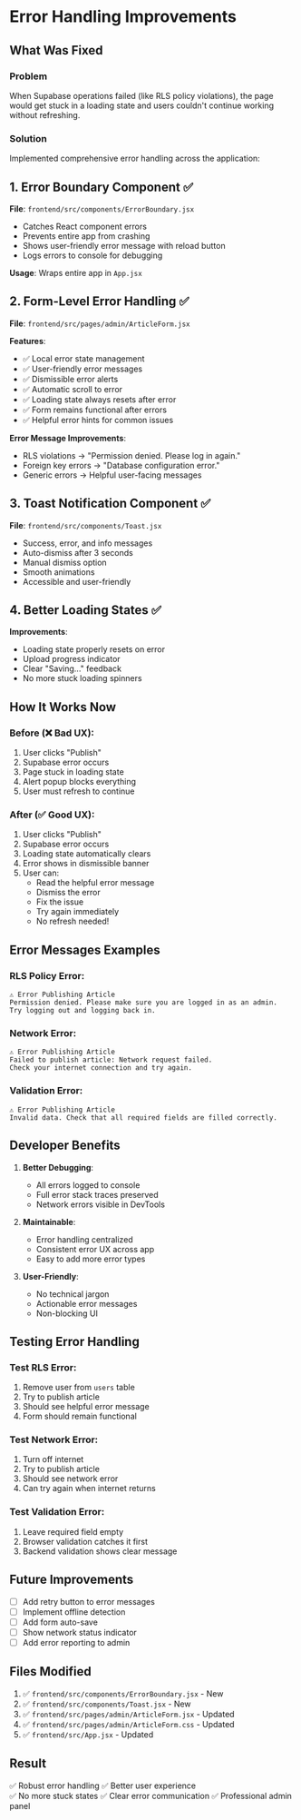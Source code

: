 # Error Handling Improvements

## What Was Fixed

### Problem
When Supabase operations failed (like RLS policy violations), the page would get stuck in a loading state and users couldn't continue working without refreshing.

### Solution
Implemented comprehensive error handling across the application:

## 1. Error Boundary Component ✅

**File**: `frontend/src/components/ErrorBoundary.jsx`

- Catches React component errors
- Prevents entire app from crashing
- Shows user-friendly error message with reload button
- Logs errors to console for debugging

**Usage**: Wraps entire app in `App.jsx`

## 2. Form-Level Error Handling ✅

**File**: `frontend/src/pages/admin/ArticleForm.jsx`

**Features**:
- ✅ Local error state management
- ✅ User-friendly error messages
- ✅ Dismissible error alerts
- ✅ Automatic scroll to error
- ✅ Loading state always resets after error
- ✅ Form remains functional after errors
- ✅ Helpful error hints for common issues

**Error Message Improvements**:
- RLS violations → "Permission denied. Please log in again."
- Foreign key errors → "Database configuration error."
- Generic errors → Helpful user-facing messages

## 3. Toast Notification Component ✅

**File**: `frontend/src/components/Toast.jsx`

- Success, error, and info messages
- Auto-dismiss after 3 seconds
- Manual dismiss option
- Smooth animations
- Accessible and user-friendly

## 4. Better Loading States ✅

**Improvements**:
- Loading state properly resets on error
- Upload progress indicator
- Clear "Saving..." feedback
- No more stuck loading spinners

## How It Works Now

### Before (❌ Bad UX):
1. User clicks "Publish"
2. Supabase error occurs
3. Page stuck in loading state
4. Alert popup blocks everything
5. User must refresh to continue

### After (✅ Good UX):
1. User clicks "Publish"
2. Supabase error occurs
3. Loading state automatically clears
4. Error shows in dismissible banner
5. User can:
   - Read the helpful error message
   - Dismiss the error
   - Fix the issue
   - Try again immediately
   - No refresh needed!

## Error Messages Examples

### RLS Policy Error:
```
⚠️ Error Publishing Article
Permission denied. Please make sure you are logged in as an admin. 
Try logging out and logging back in.
```

### Network Error:
```
⚠️ Error Publishing Article
Failed to publish article: Network request failed.
Check your internet connection and try again.
```

### Validation Error:
```
⚠️ Error Publishing Article
Invalid data. Check that all required fields are filled correctly.
```

## Developer Benefits

1. **Better Debugging**:
   - All errors logged to console
   - Full error stack traces preserved
   - Network errors visible in DevTools

2. **Maintainable**:
   - Error handling centralized
   - Consistent error UX across app
   - Easy to add more error types

3. **User-Friendly**:
   - No technical jargon
   - Actionable error messages
   - Non-blocking UI

## Testing Error Handling

### Test RLS Error:
1. Remove user from `users` table
2. Try to publish article
3. Should see helpful error message
4. Form should remain functional

### Test Network Error:
1. Turn off internet
2. Try to publish article
3. Should see network error
4. Can try again when internet returns

### Test Validation Error:
1. Leave required field empty
2. Browser validation catches it first
3. Backend validation shows clear message

## Future Improvements

- [ ] Add retry button to error messages
- [ ] Implement offline detection
- [ ] Add form auto-save
- [ ] Show network status indicator
- [ ] Add error reporting to admin

## Files Modified

1. ✅ `frontend/src/components/ErrorBoundary.jsx` - New
2. ✅ `frontend/src/components/Toast.jsx` - New
3. ✅ `frontend/src/pages/admin/ArticleForm.jsx` - Updated
4. ✅ `frontend/src/pages/admin/ArticleForm.css` - Updated
5. ✅ `frontend/src/App.jsx` - Updated

## Result

✅ Robust error handling
✅ Better user experience  
✅ No more stuck states
✅ Clear error communication
✅ Professional admin panel








